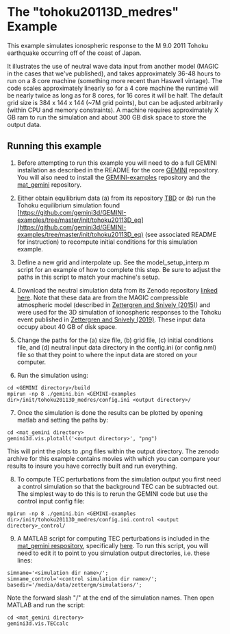 # The "tohoku20113D\_medres" Example

This example simulates ionospheric response to the M 9.0 2011 Tohoku earthquake occurring off of the coast of Japan.

It illustrates the use of neutral wave data input from another model (MAGIC in the cases that we've published), and takes approximately 36-48 hours to run on a 8 core machine (something more recent than Haswell vintage).  The code scales approximately linearly so for a 4 core machine the runtime will be nearly twice as long as for 8 cores, for 16 cores it will be half.  The default grid size is 384 x 144 x 144 (~7M grid points), but can be adjusted arbitrarily (within CPU and memory constraints).  A machine requires approximately X GB ram to run the simulation and about 300 GB disk space to store the output data.

## Running this example

1. Before attempting to run this example you will need to do a full GEMINI installation as described in the README for the core [GEMINI](https://github.com/gemini3d/gemini3d) repository.  You will also need to install the [GEMINI-examples](https://github.com/gemini3d/GEMINI-examples) repository and the [mat_gemini](https://github.com/gemini3d/mat_gemini) repository.

2. Either obtain equilibrium data (a) from its repository [TBD]() or (b) run the Tohoku equilibrium simulation found [https://github.com/gemini3d/GEMINI-examples/tree/master/init/tohoku20113D_eq](https://github.com/gemini3d/GEMINI-examples/tree/master/init/tohoku20113D_eq) (see associated README for instruction) to recompute initial conditions for this simulation example.

3. Define a new grid and interpolate up.  See the model_setup_interp.m script for an example of how to complete this step.  Be sure to adjust the paths in this script to match your machine's setup.

4. Download the neutral simulation data from its Zenodo repository [linked here](www.).  Note that these data are from the MAGIC compressible atmospheric model (described in [Zettergren and Snively (2015)](https://agupubs.onlinelibrary.wiley.com/doi/full/10.1002/2015JA021116)) and were used for the 3D simulation of ionospheric responses to the Tohoku event published in [Zettergren and Snively (2019)](https://agupubs.onlinelibrary.wiley.com/doi/full/10.1029/2018GL081569?casa_token=g2l3MOiyg4YAAAAA%3AUygvgBFrbj0ffiFzZuEhogWuAODDE3HH3RohpCDy5BvflfBqK_58jjy1kTe8EsAup9OxZBYNr34OpM5t).  These input data occupy about 40 GB of disk space.

5. Change the paths for the (a) size file, (b) grid file, (c) initial conditions file, and (d) neutral input data directory in the config.ini (or config.nml) file so that they point to where the input data are stored on your computer.

6. Run the simulation using:

```
cd <GEMINI directory>/build
mpirun -np 8 ./gemini.bin <GEMINI-examples dir>/init/tohoku20113D_medres/config.ini <output directory>/
```

7. Once the simulation is done the results can be plotted by opening matlab and setting the paths by:

```
cd <mat_gemini directory>
gemini3d.vis.plotall('<output directory>', "png")
```

This will print the plots to .png files within the output directory.  The zenodo archive for this example contains movies with which you can compare your results to insure you have correctly built and run everything.

8. To compute TEC perturbations from the simulation output you first need a control simulation so that the background TEC can be subtracted out.  The simplest way to do this is to rerun the GEMINI code but use the control input config file:

```
mpirun -np 8 ./gemini.bin <GEMINI-examples dir>/init/tohoku20113D_medres/config.ini.control <output directory>_control/
```

9. A MATLAB script for computing TEC perturbations is included in the [mat_gemini respository](https://github.com/gemini3d/mat_gemini), specifically [here](https://github.com/gemini3d/mat_gemini/blob/master/matlab/vis/TECcalc.m).  To run this script, you will need to edit it to point to you simulation output directories, i.e. these lines:

```
simname='<simulation dir name>/';
simname_control='<control simulation dir name>/';
basedir='/media/data/zettergm/simulations/';
```

Note the forward slash "/" at the end of the simulation names.  Then open MATLAB and run the script:

```
cd <mat_gemini directory>
gemini3d.vis.TECcalc
```
